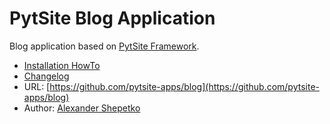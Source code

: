 # PytSite Blog Application

Blog application based on [PytSite Framework](https://pytsite.xyz).

* [Installation HowTo](https://github.com/pytsite-apps/blog-install)
* [Changelog](CHANGELOG.md)
* URL: [https://github.com/pytsite-apps/blog](https://github.com/pytsite-apps/blog)
* Author: [Alexander Shepetko](https://shepetko.com)
